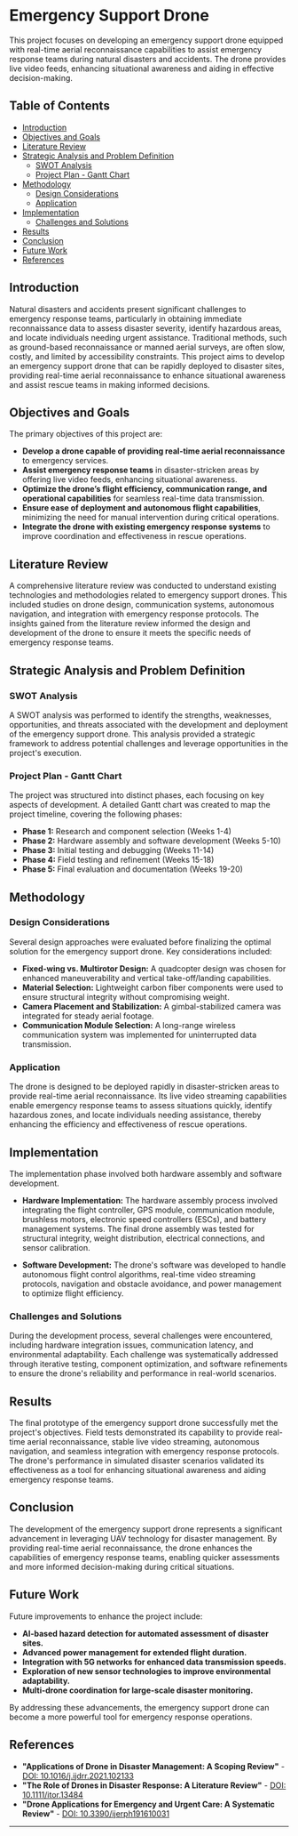 # Emergency Support Drone

This project focuses on developing an emergency support drone equipped with real-time aerial reconnaissance capabilities to assist emergency response teams during natural disasters and accidents. The drone provides live video feeds, enhancing situational awareness and aiding in effective decision-making.

## Table of Contents

- [Introduction](#introduction)
- [Objectives and Goals](#objectives-and-goals)
- [Literature Review](#literature-review)
- [Strategic Analysis and Problem Definition](#strategic-analysis-and-problem-definition)
  - [SWOT Analysis](#swot-analysis)
  - [Project Plan - Gantt Chart](#project-plan---gantt-chart)
- [Methodology](#methodology)
  - [Design Considerations](#design-considerations)
  - [Application](#application)
- [Implementation](#implementation)
  - [Challenges and Solutions](#challenges-and-solutions)
- [Results](#results)
- [Conclusion](#conclusion)
- [Future Work](#future-work)
- [References](#references)

## Introduction

Natural disasters and accidents present significant challenges to emergency response teams, particularly in obtaining immediate reconnaissance data to assess disaster severity, identify hazardous areas, and locate individuals needing urgent assistance. Traditional methods, such as ground-based reconnaissance or manned aerial surveys, are often slow, costly, and limited by accessibility constraints. This project aims to develop an emergency support drone that can be rapidly deployed to disaster sites, providing real-time aerial reconnaissance to enhance situational awareness and assist rescue teams in making informed decisions.

## Objectives and Goals

The primary objectives of this project are:

- **Develop a drone capable of providing real-time aerial reconnaissance** to emergency services.
- **Assist emergency response teams** in disaster-stricken areas by offering live video feeds, enhancing situational awareness.
- **Optimize the drone’s flight efficiency, communication range, and operational capabilities** for seamless real-time data transmission.
- **Ensure ease of deployment and autonomous flight capabilities**, minimizing the need for manual intervention during critical operations.
- **Integrate the drone with existing emergency response systems** to improve coordination and effectiveness in rescue operations.

## Literature Review

A comprehensive literature review was conducted to understand existing technologies and methodologies related to emergency support drones. This included studies on drone design, communication systems, autonomous navigation, and integration with emergency response protocols. The insights gained from the literature review informed the design and development of the drone to ensure it meets the specific needs of emergency response teams.

## Strategic Analysis and Problem Definition

### SWOT Analysis

A SWOT analysis was performed to identify the strengths, weaknesses, opportunities, and threats associated with the development and deployment of the emergency support drone. This analysis provided a strategic framework to address potential challenges and leverage opportunities in the project's execution.

### Project Plan - Gantt Chart

The project was structured into distinct phases, each focusing on key aspects of development. A detailed Gantt chart was created to map the project timeline, covering the following phases:

- **Phase 1:** Research and component selection (Weeks 1-4)
- **Phase 2:** Hardware assembly and software development (Weeks 5-10)
- **Phase 3:** Initial testing and debugging (Weeks 11-14)
- **Phase 4:** Field testing and refinement (Weeks 15-18)
- **Phase 5:** Final evaluation and documentation (Weeks 19-20)

## Methodology

### Design Considerations

Several design approaches were evaluated before finalizing the optimal solution for the emergency support drone. Key considerations included:

- **Fixed-wing vs. Multirotor Design:** A quadcopter design was chosen for enhanced maneuverability and vertical take-off/landing capabilities.
- **Material Selection:** Lightweight carbon fiber components were used to ensure structural integrity without compromising weight.
- **Camera Placement and Stabilization:** A gimbal-stabilized camera was integrated for steady aerial footage.
- **Communication Module Selection:** A long-range wireless communication system was implemented for uninterrupted data transmission.

### Application

The drone is designed to be deployed rapidly in disaster-stricken areas to provide real-time aerial reconnaissance. Its live video streaming capabilities enable emergency response teams to assess situations quickly, identify hazardous zones, and locate individuals needing assistance, thereby enhancing the efficiency and effectiveness of rescue operations.

## Implementation

The implementation phase involved both hardware assembly and software development.

- **Hardware Implementation:** The hardware assembly process involved integrating the flight controller, GPS module, communication module, brushless motors, electronic speed controllers (ESCs), and battery management systems. The final drone assembly was tested for structural integrity, weight distribution, electrical connections, and sensor calibration.

- **Software Development:** The drone's software was developed to handle autonomous flight control algorithms, real-time video streaming protocols, navigation and obstacle avoidance, and power management to optimize flight efficiency.

### Challenges and Solutions

During the development process, several challenges were encountered, including hardware integration issues, communication latency, and environmental adaptability. Each challenge was systematically addressed through iterative testing, component optimization, and software refinements to ensure the drone's reliability and performance in real-world scenarios.

## Results

The final prototype of the emergency support drone successfully met the project's objectives. Field tests demonstrated its capability to provide real-time aerial reconnaissance, stable live video streaming, autonomous navigation, and seamless integration with emergency response protocols. The drone's performance in simulated disaster scenarios validated its effectiveness as a tool for enhancing situational awareness and aiding emergency response teams.

## Conclusion

The development of the emergency support drone represents a significant advancement in leveraging UAV technology for disaster management. By providing real-time aerial reconnaissance, the drone enhances the capabilities of emergency response teams, enabling quicker assessments and more informed decision-making during critical situations.

## Future Work

Future improvements to enhance the project include:

- **AI-based hazard detection for automated assessment of disaster sites.**
- **Advanced power management for extended flight duration.**
- **Integration with 5G networks for enhanced data transmission speeds.**
- **Exploration of new sensor technologies to improve environmental adaptability.**
- **Multi-drone coordination for large-scale disaster monitoring.**

By addressing these advancements, the emergency support drone can become a more powerful tool for emergency response operations.

## References

- **"Applications of Drone in Disaster Management: A Scoping Review"** - [DOI: 10.1016/j.ijdrr.2021.102133](https://doi.org/10.1016/j.ijdrr.2021.102133)
- **"The Role of Drones in Disaster Response: A Literature Review"** - [DOI: 10.1111/itor.13484](https://doi.org/10.1111/itor.13484)
- **"Drone Applications for Emergency and Urgent Care: A Systematic Review"** - [DOI: 10.3390/ijerph191610031](https://doi.org/10.3390/ijerph191610031)

---
